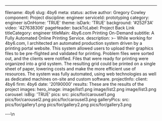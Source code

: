 ---
filename: 4by6
slug: 4by6
meta:
  status: active
  author: Gregory Cowley
  component: Project
  discipline: engineer
  serviceId: prototyping
  category: engineer
  isOnHome: 'TRUE'
theme:
  isDark: 'TRUE'
  background: '#252F3A'
video: '427638306'
pageHeader:
  backToLabel: Project Back Link
  titleCategory: engineer
  titleMain: 4by6.com Printing On-Demand
  subtitle: A Fully Automated Online Printing Service.
  description: >-
    While working for 4by6.com, I architected an automated production system
    driven by a printing portal website. This system allowed users to upload
    their graphics files to be pre-flighted and validated for printing. Problem
    files were sorted out, and the clients were notified.  Files that were ready
    for printing were organized into a grid system. The resulting grid could be
    printed on a single sheet of paper, lowering costs and make the more
    efficient use of resources. The system was fully automated, using web
    technologies as well as dedicated machines on-site and custom software.
projectInfo:
  client: 4by6
  firm: 4by6
  date: '20190000'
  results: These are the results of the project
images:
  hero_image: image/list1.png image/list2.png image/list3.png
  carousel:
    isBig: 'TRUE'
    pics:
      src: pics/for/carousel1.png pics/for/carousel2.png pics/for/carousel3.png
  galleryPics:
    src: pics/for/gallery1.png pics/for/gallery2.png pics/for/gallery3.png

---\n
  